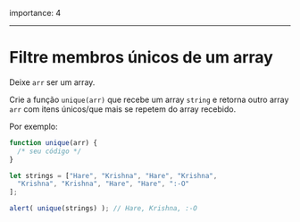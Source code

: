importance: 4

---

# Filtre membros únicos de um array

Deixe `arr` ser um array.

Crie a função `unique(arr)` que recebe um array `string` e retorna outro array `arr` com itens únicos/que mais se repetem do array recebido.

Por exemplo:

```js
function unique(arr) {
  /* seu código */
}

let strings = ["Hare", "Krishna", "Hare", "Krishna",
  "Krishna", "Krishna", "Hare", "Hare", ":-O"
];

alert( unique(strings) ); // Hare, Krishna, :-O
```

